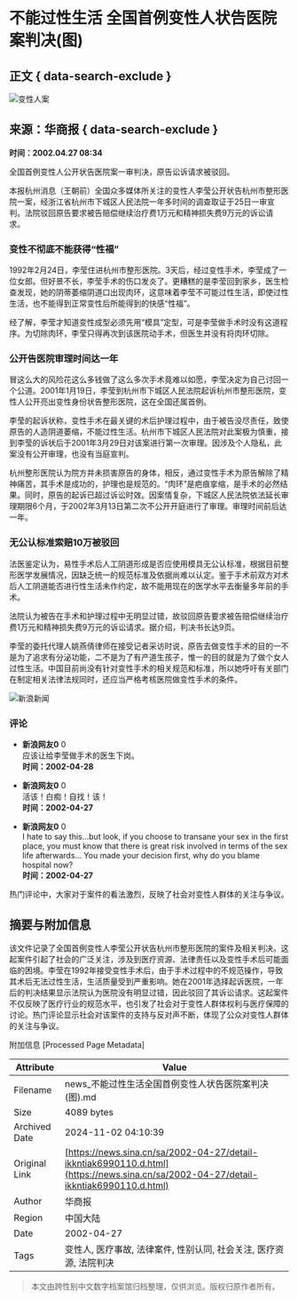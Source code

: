 # 不能过性生活 全国首例变性人状告医院案判决(图)

## 正文 { data-search-exclude }


![变性人案](https://n.sinaimg.cn/sinakd10200/358/w179h179/20221208/9c77-63af774cb57c34d042747021945e0c81.jpg)

## 来源：华商报 { data-search-exclude }

**时间：2002.04.27 08:34**

全国首例变性人公开状告医院案一审判决，原告讼诉请求被驳回。

本报杭州消息（王朝前）全国众多媒体所关注的变性人李莹公开状告杭州市整形医院一案，经浙江省杭州市下城区人民法院一年多时间的调查取证于25日一审宣判。法院驳回原告要求被告赔偿继续治疗费1万元和精神损失费9万元的诉讼请求。

### 变性不彻底不能获得“性福”

1992年2月24日，李莹住进杭州市整形医院。3天后，经过变性手术，李莹成了一位女郎。但好景不长，李莹手术的伤口发炎了。更糟糕的是李莹回到家乡，医生检查发现，她的阴蒂萎缩阴道口出现肉环，这意味着李莹不可能过性生活，即使过性生活，也不能得到正常变性后所能得到的快感“性福”。

经了解，李莹才知道变性成型必须先用“模具”定型，可是李莹做手术时没有这道程序。为切除肉环，李莹只得再次到该医院动手术，但医生并没有将肉环切除。

### 公开告医院审理时间达一年

冒这么大的风险花这么多钱做了这么多次手术竟难以如愿，李莹决定为自己讨回一个公道。2001年1月19日，李莹到杭州市下城区人民法院起诉杭州市整形医院，变性人公开亮出变性身份状告整形医院，这在全国还属首例。

李莹的起诉状称，变性手术在最关键的术后护理过程中，由于被告没尽责任，致使原告的人造阴道萎缩，不能过性生活。杭州市下城区人民法院对此案极为慎重，接到李莹的诉状后于2001年3月29日对该案进行第一次审理。因涉及个人隐私，此案没有公开审理，也没有当庭宣判。

杭州整形医院认为院方并未损害原告的身体，相反，通过变性手术为原告解除了精神痛苦，其手术是成功的，护理也是规范的。“肉环”是疤痕挛缩，是手术的必然结果。同时，原告的起诉已超过诉讼时效。因案情复杂，下城区人民法院依法延长审理期限6个月，于2002年3月13日第二次不公开开庭进行了审理。审理时间前后达一年。

### 无公认标准索赔10万被驳回

法医鉴定认为，易性手术后人工阴道形成是否应使用模具无公认标准，根据目前整形医学发展情况，因缺乏统一的规范标准及依据尚难以认定。鉴于手术前双方对术后人工阴道能否进行性生活未作约定，故不能用现在的医学水平去衡量多年前的手术。

法院认为被告在手术和护理过程中无明显过错，故驳回原告要求被告赔偿继续治疗费1万元和精神损失费9万元的诉讼请求。据介绍，判决书长达9页。

李莹的委托代理人姚燕倩律师在接受记者采访时说，原告去做变性手术的目的一不是为了追求有分泌功能，二不是为了有产道生孩子，惟一的目的就是为了做个女人过性生活。中国目前尚没有针对变性手术的相关规范和标准，所以她呼吁有关部门在制定相关法律法规同时，还应当严格考核医院做变性手术的条件。

![新浪新闻](https://n.sinaimg.cn/default/80905340/20200331/sinalogo.png)

### 评论

- **新浪网友0** 0  
  应该让给李莹做手术的医生下岗。  
  **时间：2002-04-28**

- **新浪网友0** 0  
  活该！白痴！自找！该！  
  **时间：2002-04-27**

- **新浪网友0** 0  
  I hate to say this...but look, if you choose to transane your sex in the first place, you must know that there is great risk involved in terms of the sex life afterwards... You made your decision first, why do you blame hospital now?  
  **时间：2002-04-27**

热门评论中，大家对于案件的看法激烈，反映了社会对变性人群体的关注与争议。

## 摘要与附加信息

<!-- tcd_abstract -->
该文件记录了全国首例变性人李莹公开状告杭州市整形医院的案件及相关判决。这起案件引起了社会的广泛关注，涉及到医疗资源、法律责任以及变性手术后可能面临的困境。李莹在1992年接受变性手术后，由于手术过程中的不规范操作，导致其术后无法过性生活，生活质量受到严重影响。她在2001年选择起诉医院，一年后的判决结果显示法院认为医院没有明显过错，因此驳回了其诉讼请求。这起案件不仅反映了医疗行业的规范水平，也引发了社会对于变性人群体权利与医疗保障的讨论。热门评论显示社会对该案件的支持与反对声不断，体现了公众对变性人群体的关注与争议。
<!-- tcd_abstract_end -->

附加信息 [Processed Page Metadata]

| Attribute       | Value                                  |
|-----------------|----------------------------------------|
| Filename        | news_不能过性生活全国首例变性人状告医院案判决(图).md                             |
| Size            | 4089 bytes                           |
| Archived Date   | 2024-11-02 04:10:39                             |
| Original Link   | [https://news.sina.cn/sa/2002-04-27/detail-ikkntiak6990110.d.html](https://news.sina.cn/sa/2002-04-27/detail-ikkntiak6990110.d.html)                       |
| Author          | 华商报                               |
| Region          | 中国大陆                               |
| Date            | 2002-04-27                                 |
| Tags            | 变性人, 医疗事故, 法律案件, 性别认同, 社会关注, 医疗资源, 法院判决                                 |
>
> 本文由跨性别中文数字档案馆归档整理，仅供浏览。版权归原作者所有。
>